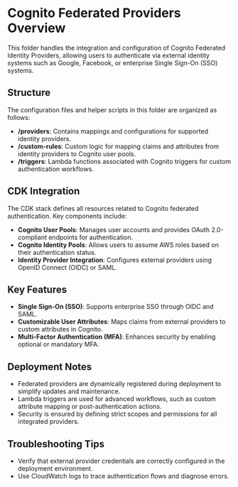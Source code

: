 # Cognito Federated Providers Overview

This folder handles the integration and configuration of Cognito Federated Identity Providers, allowing users to authenticate via external identity systems such as Google, Facebook, or enterprise Single Sign-On (SSO) systems.

## Structure

The configuration files and helper scripts in this folder are organized as follows:

- **/providers**: Contains mappings and configurations for supported identity providers.
- **/custom-rules**: Custom logic for mapping claims and attributes from identity providers to Cognito user pools.
- **/triggers**: Lambda functions associated with Cognito triggers for custom authentication workflows.

## CDK Integration

The CDK stack defines all resources related to Cognito federated authentication. Key components include:

- **Cognito User Pools**: Manages user accounts and provides OAuth 2.0-compliant endpoints for authentication.
- **Cognito Identity Pools**: Allows users to assume AWS roles based on their authentication status.
- **Identity Provider Integration**: Configures external providers using OpenID Connect (OIDC) or SAML.

## Key Features

- **Single Sign-On (SSO)**: Supports enterprise SSO through OIDC and SAML.
- **Customizable User Attributes**: Maps claims from external providers to custom attributes in Cognito.
- **Multi-Factor Authentication (MFA)**: Enhances security by enabling optional or mandatory MFA.

## Deployment Notes

- Federated providers are dynamically registered during deployment to simplify updates and maintenance.
- Lambda triggers are used for advanced workflows, such as custom attribute mapping or post-authentication actions.
- Security is ensured by defining strict scopes and permissions for all integrated providers.

## Troubleshooting Tips

- Verify that external provider credentials are correctly configured in the deployment environment.
- Use CloudWatch logs to trace authentication flows and diagnose errors.